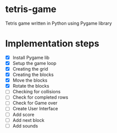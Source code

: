# tetris-game
Tetris game written in Python using Pygame library

# Implementation steps
- [x] Install Pygame lib
- [x] Setup the game loop
- [x] Creating the grid
- [x] Creating the blocks
- [x] Move the blocks
- [x] Rotate the blocks
- [ ] Checking for collisions
- [ ] Check for completed rows
- [ ] Check for Game over
- [ ] Create User Interface
- [ ] Add score
- [ ] Add next block
- [ ] Add sounds
